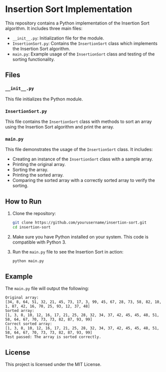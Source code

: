 
# Insertion Sort Implementation

This repository contains a Python implementation of the Insertion Sort algorithm. It includes three main files:

- `__init__.py`: Initialization file for the module.
- `InsertionSort.py`: Contains the `InsertionSort` class which implements the Insertion Sort algorithm.
- `main.py`: Example usage of the `InsertionSort` class and testing of the sorting functionality.

## Files

### `__init__.py`

This file initializes the Python module.

### `InsertionSort.py`

This file contains the `InsertionSort` class with methods to sort an array using the Insertion Sort algorithm and print the array.

### `main.py`

This file demonstrates the usage of the `InsertionSort` class. It includes:
- Creating an instance of the `InsertionSort` class with a sample array.
- Printing the original array.
- Sorting the array.
- Printing the sorted array.
- Comparing the sorted array with a correctly sorted array to verify the sorting.

## How to Run

1. Clone the repository:
   ```sh
   git clone https://github.com/yourusername/insertion-sort.git
   cd insertion-sort
   ```

2. Make sure you have Python installed on your system. This code is compatible with Python 3.

3. Run the `main.py` file to see the Insertion Sort in action:
   ```sh
   python main.py
   ```

## Example

The `main.py` file will output the following:

```
Original array:
[34, 8, 64, 51, 32, 21, 45, 73, 17, 3, 99, 45, 67, 28, 73, 58, 82, 10, 1, 87, 42, 16, 70, 25, 93, 12, 37, 48]
Sorted array:
[1, 3, 8, 10, 12, 16, 17, 21, 25, 28, 32, 34, 37, 42, 45, 45, 48, 51, 58, 64, 67, 70, 73, 73, 82, 87, 93, 99]
Correct sorted array:
[1, 3, 8, 10, 12, 16, 17, 21, 25, 28, 32, 34, 37, 42, 45, 45, 48, 51, 58, 64, 67, 70, 73, 73, 82, 87, 93, 99]
Test passed: The array is sorted correctly.
```

## License

This project is licensed under the MIT License.
